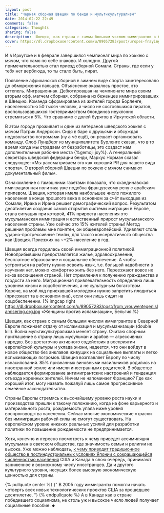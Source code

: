```yaml
---
layout: post
title: "Черная сборная Швеции по бенди и мультикультурализм"
date: 2014-02-22 22:49
comments: false
categories: Thoughts
sharing: false
description:  Швеция, как страна с самым большим числом иммигрантов в Северной Европе пожинает отдачу от исламизация и мусульманизации
cover: https://dl.dropboxusercontent.com/u/89057283/post/uropes-fraying-multiculturalism.jpg
---
```

И в Иркутске и в феврале завершился чемпионат мира по хоккею с мячом, что само по себе знаково. И холодно. Другой примечательностью стал приезд сборной Сомали. Страны, где если у тебя нет верблюда, то ты стало быть, пират.

Появление африканской сборной в зимнем виде спорта заинтересовало до обморожения пальцев. Объяснение оказалось простое, это оттепель. Миграционная. Дебютировшая на чемпионате мира своим вторым офф. матчем сборная, собранна 
из беженцев иммигрировавших в Швецию. Команда сформирована из жителей города Борленге, населенностью 50 тысяч человек, а число не состоявшихся пиратов, воспользовавшихся гостеприимством блондинов неуклонно стремиться к 5%. Что сравнимо с долей бурятов в Иркутской области.

В этом городе проживает и один из ветеранов шведского хоккея с мячом Патрик Андерссон. Сидя в баре с друзьями и обсуждая недовольство погромами (ну а чё ещё), он решает организовать команду. Олоф Лундберг из муниципалитета Бурленге сказал, что в то время когда мы страдаем от безработицы, это создаст нам дополнительные рабочие места {%gemoji joy%}.
А генеральный секретарь шведской федерации бенди, Маркус Норман сказал следующее: «Мы рассматриваем это как хороший PR для нашего вида спорта». О второй сборной Швеции по хоккею с мячом снимают документальный фильм.

Ознакомление с тамошними газетами показало, что скандинавская имиграционная политика уже подобна французскому репу с арабским припевом.
Швеция, которая имела наибольшее число пожилого населения в конце прошлого века в основном за счёт выходцев из Сомали, Ирака и Ирана решает демографический вопрос. Результатом десятилетий создания самой открытой системы миграции в Европе, стала ситуация при которой, 41% прироста населения это мусульманская иммиграция и естественный прирост мусульманского населения страны. Уже сейчас это 15% жителей страны! 
Метод решения проблемы мне понятен, он общеевропейский. Удивляют столь ударно-прогрессивные темпы, для такого консервативного общества как Швеция. Приезжих на ~+2% население в год.

Швеция всегда гордилась своей иммиграционной политикой. Новоприбывшим предоставляется жилье, здравоохранение, бесплатное образование и социальное обеспечение. А чтобы устроиться на работу нужно освоить язык, т.е. большой надобности в изучении нет, можно комфортно жить без него. Переезжают вовсе не из-за восхищения страной. Нет стремления к получению гражданства и гордости за него. Миграционная привлекательность определена лишь уровнем жизни и соцобеспечения, а не культурным богатством. Короче, на мой ляд приехавшей молодежи нужно запретить плодиться (приезжает та в основном она), если они лишь сидят на соцобеспечении.
 {% imgcap right  https://dl.dropboxusercontent.com/u/89057283/post/from_vrouwentegenislamisering.org.jpg  «Женщины против исламизации», Бельгия.%}

Швеция, как страна с самым большим числом иммигрантов в Северной Европе пожинает отдачу от исламизация и мусульманизации (double kill). Волна мультикультурализма меняет страну. Считаю спорным приглашение в страну лишь мусульман и арабов — агрессивных народов. Без достаточно активного содействия в восприятии европейской культуры и уклада жизни, надеется, что они войдут в новое общество без анклавов живущих на социальные выплаты и легко вспыхивающих погромов. Швеция возглавляет Европу по числу изнасилований. 85% признанных виновными насильников родились на иностранной земле или имели иностраннымх родителей. В обществе наблюдается формирование антимигрантских настроений и тенденция отъезда коренных жителей.
Ничем не напоминает Францию? Где как хороший итог, могу назвать пожалуй лишь самое прогрессивное семейное законодательство.

Страны Европы стремясь к высочайшему уровню роста науки и производства пришли к такому положению, когда на фоне карьерного и материального роста, рождаемость упала ниже уровня воспроизводства населения. Сейчас многие экономические отрасли без иммиграции рабочей силы не смогут существовать. На европейском уровне 
никаких реальных усилий для разработки политики по повышение рождаемости не предпринимается. 

Хотя, конечно интересно посмотреть к чему приведет ассимиляция мусульман в светском обществе, где значимость семьи и религии не высока. 
Уже можно наблюдать, [к чему приводит традиционное общество в постиндустриальных условиях Японии с сокращающейся численностью населения](http://www.theguardian.com/world/2013/oct/20/young-people-japan-stopped-having-sex)
США и Канада в свою очередь, принимают заниженное к возможному числу иностранцев. Да и другого культурного уровня, несущих более высокую экономическую ценностью для страны. 

{% pullquote center %}
{" В 2005 году иммигранты помогли начать четверть всех новых технологических проектов США за прошедшее десятилетие. "}
{% endpullquote %}
А в Канаде как в стране победившего социализма, не столь уж и высокое число людей получает социальные пособие. ⬥
